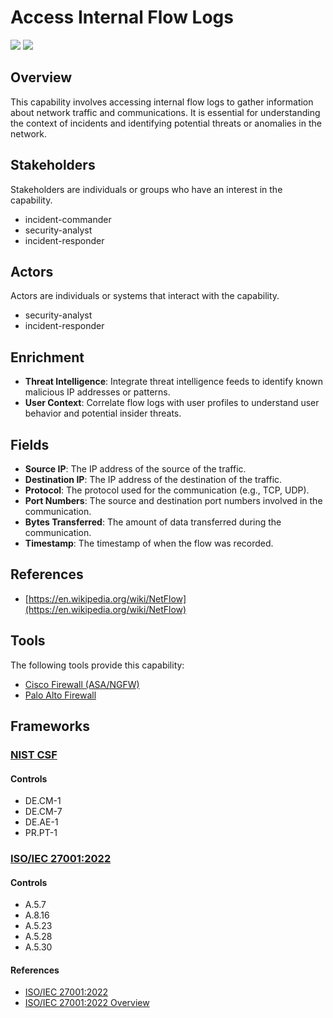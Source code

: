 # Access Internal Flow Logs
![](https://img.shields.io/badge/Phase-Preparation_%28P0001%29-blue)&nbsp;![](https://img.shields.io/badge/Category-Network-blue)
## Overview
This capability involves accessing internal flow logs to gather information about network traffic and communications. It is essential for understanding the context of incidents and identifying potential threats or anomalies in the network.

## Stakeholders
Stakeholders are individuals or groups who have an interest in the capability.

- incident-commander
- security-analyst
- incident-responder

## Actors
Actors are individuals or systems that interact with the capability.

- security-analyst
- incident-responder

## Enrichment

- **Threat Intelligence**: Integrate threat intelligence feeds to identify known malicious IP addresses or patterns.
- **User Context**: Correlate flow logs with user profiles to understand user behavior and potential insider threats.

## Fields

- **Source IP**: The IP address of the source of the traffic.
- **Destination IP**: The IP address of the destination of the traffic.
- **Protocol**: The protocol used for the communication (e.g., TCP, UDP).
- **Port Numbers**: The source and destination port numbers involved in the communication.
- **Bytes Transferred**: The amount of data transferred during the communication.
- **Timestamp**: The timestamp of when the flow was recorded.

## References

- [https://en.wikipedia.org/wiki/NetFlow](https://en.wikipedia.org/wiki/NetFlow)
## Tools
The following tools provide this capability:

- [Cisco Firewall (ASA/NGFW)](../tool/cisco-fw/C1102.md)
- [Palo Alto Firewall](../tool/palo-alto-fw/C1102.md)

## Frameworks
### [NIST CSF](../frameworks/F0003.md)

#### Controls

- DE.CM-1 
- DE.CM-7 
- DE.AE-1 
- PR.PT-1 

### [ISO/IEC 27001:2022](../frameworks/F0002.md)

#### Controls

- A.5.7 
- A.8.16 
- A.5.23 
- A.5.28 
- A.5.30 

#### References

- [ISO/IEC 27001:2022](https://www.iso.org/standard/82875.html)
- [ISO/IEC 27001:2022 Overview](https://www.iso.org/isoiec-27001-information-security.html)